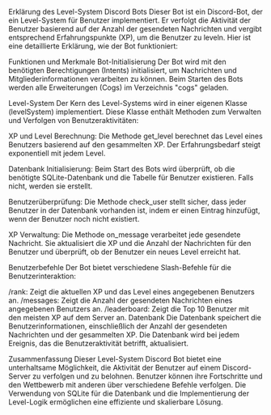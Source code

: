 Erklärung des Level-System Discord Bots
Dieser Bot ist ein Discord-Bot, der ein Level-System für Benutzer implementiert. Er verfolgt die Aktivität der Benutzer basierend auf der Anzahl der gesendeten Nachrichten und vergibt entsprechend Erfahrungspunkte (XP), um die Benutzer zu leveln. Hier ist eine detaillierte Erklärung, wie der Bot funktioniert:

Funktionen und Merkmale
Bot-Initialisierung
Der Bot wird mit den benötigten Berechtigungen (Intents) initialisiert, um Nachrichten und Mitgliederinformationen verarbeiten zu können. Beim Starten des Bots werden alle Erweiterungen (Cogs) im Verzeichnis "cogs" geladen.

Level-System
Der Kern des Level-Systems wird in einer eigenen Klasse (levelSystem) implementiert. Diese Klasse enthält Methoden zum Verwalten und Verfolgen von Benutzeraktivitäten:

XP und Level Berechnung: Die Methode get_level berechnet das Level eines Benutzers basierend auf den gesammelten XP. Der Erfahrungsbedarf steigt exponentiell mit jedem Level.

Datenbank Initialisierung: Beim Start des Bots wird überprüft, ob die benötigte SQLite-Datenbank und die Tabelle für Benutzer existieren. Falls nicht, werden sie erstellt.

Benutzerüberprüfung: Die Methode check_user stellt sicher, dass jeder Benutzer in der Datenbank vorhanden ist, indem er einen Eintrag hinzufügt, wenn der Benutzer noch nicht existiert.

XP Verwaltung: Die Methode on_message verarbeitet jede gesendete Nachricht. Sie aktualisiert die XP und die Anzahl der Nachrichten für den Benutzer und überprüft, ob der Benutzer ein neues Level erreicht hat.

Benutzerbefehle
Der Bot bietet verschiedene Slash-Befehle für die Benutzerinteraktion:

/rank: Zeigt die aktuellen XP und das Level eines angegebenen Benutzers an.
/messages: Zeigt die Anzahl der gesendeten Nachrichten eines angegebenen Benutzers an.
/leaderboard: Zeigt die Top 10 Benutzer mit den meisten XP auf dem Server an.
Datenbank
Die Datenbank speichert die Benutzerinformationen, einschließlich der Anzahl der gesendeten Nachrichten und der gesammelten XP. Die Datenbank wird bei jedem Ereignis, das die Benutzeraktivität betrifft, aktualisiert.

Zusammenfassung
Dieser Level-System Discord Bot bietet eine unterhaltsame Möglichkeit, die Aktivität der Benutzer auf einem Discord-Server zu verfolgen und zu belohnen. Benutzer können ihre Fortschritte und den Wettbewerb mit anderen über verschiedene Befehle verfolgen. Die Verwendung von SQLite für die Datenbank und die Implementierung der Level-Logik ermöglichen eine effiziente und skalierbare Lösung.
